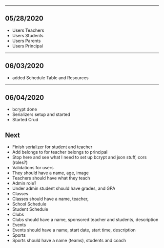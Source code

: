 --------------------------------------------------------------------------------
05/28/2020
--------------------------------------------------------------------------------
- Users Teachers
- Users Students
- Users Parents
- Users Principal

--------------------------------------------------------------------------------
06/03/2020
--------------------------------------------------------------------------------
- added Schedule Table and Resources

--------------------------------------------------------------------------------
06/04/2020
--------------------------------------------------------------------------------
- bcrypt done
- Serializers setup and started
- Started Crud


## Next
- Finish serializer for student and teacher
- Add belongs to for teacher belongs to principal
- Stop here and see what I need to set up bcrypt and json stuff, cors
(roles?)
- Validations for users
- They should have a name, age, image
- Teachers should have what they teach
- Admin role?
- Under admin student should have grades, and GPA
- Classes
- Classes should have a name, teacher,
- School Schedule
- Student Schedule
- Clubs
- Clubs should have a name, sponsored teacher and students, description
- Events
- Events should have a name, start date, start time, description
- Sports
- Sports should have a name (teams), students and coach
